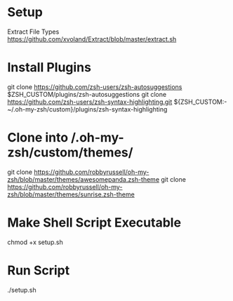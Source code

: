 # Setup
Extract File Types
https://github.com/xvoland/Extract/blob/master/extract.sh

# Install Plugins

git clone https://github.com/zsh-users/zsh-autosuggestions $ZSH_CUSTOM/plugins/zsh-autosuggestions
git clone https://github.com/zsh-users/zsh-syntax-highlighting.git ${ZSH_CUSTOM:-~/.oh-my-zsh/custom}/plugins/zsh-syntax-highlighting

# Clone into /.oh-my-zsh/custom/themes/
git clone https://github.com/robbyrussell/oh-my-zsh/blob/master/themes/awesomepanda.zsh-theme
git clone https://github.com/robbyrussell/oh-my-zsh/blob/master/themes/sunrise.zsh-theme

# Make Shell Script Executable
chmod +x setup.sh

# Run Script
./setup.sh
